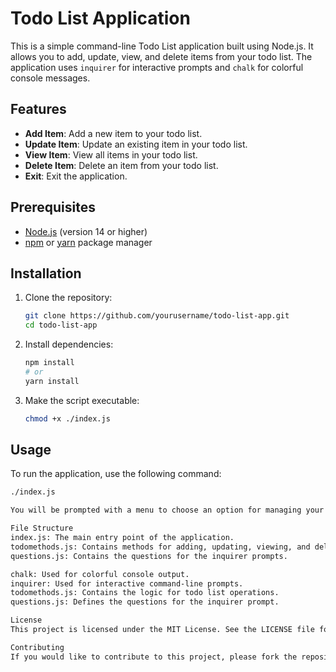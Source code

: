 # Todo List Application

This is a simple command-line Todo List application built using Node.js. It allows you to add, update, view, and delete items from your todo list. The application uses `inquirer` for interactive prompts and `chalk` for colorful console messages.

## Features

- **Add Item**: Add a new item to your todo list.
- **Update Item**: Update an existing item in your todo list.
- **View Item**: View all items in your todo list.
- **Delete Item**: Delete an item from your todo list.
- **Exit**: Exit the application.

## Prerequisites

- [Node.js](https://nodejs.org/) (version 14 or higher)
- [npm](https://www.npmjs.com/get-npm) or [yarn](https://yarnpkg.com/getting-started/install) package manager

## Installation

1. Clone the repository:
    ```sh
    git clone https://github.com/yourusername/todo-list-app.git
    cd todo-list-app
    ```

2. Install dependencies:
    ```sh
    npm install
    # or
    yarn install
    ```

3. Make the script executable:
    ```sh
    chmod +x ./index.js
    ```

## Usage

To run the application, use the following command:
```sh
./index.js

You will be prompted with a menu to choose an option for managing your todo list.

File Structure
index.js: The main entry point of the application.
todomethods.js: Contains methods for adding, updating, viewing, and deleting todo items.
questions.js: Contains the questions for the inquirer prompts.

chalk: Used for colorful console output.
inquirer: Used for interactive command-line prompts.
todomethods.js: Contains the logic for todo list operations.
questions.js: Defines the questions for the inquirer prompt.

License
This project is licensed under the MIT License. See the LICENSE file for details.

Contributing
If you would like to contribute to this project, please fork the repository and submit a pull request. We welcome all contributions!

